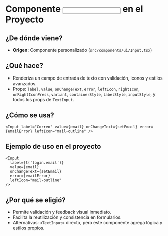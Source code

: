 # Componente <Input> en el Proyecto

## ¿De dónde viene?
- **Origen:** Componente personalizado (`src/components/ui/Input.tsx`)

## ¿Qué hace?
- Renderiza un campo de entrada de texto con validación, iconos y estilos avanzados.
- Props: `label`, `value`, `onChangeText`, `error`, `leftIcon`, `rightIcon`, `onRightIconPress`, `variant`, `containerStyle`, `labelStyle`, `inputStyle`, y todos los props de `TextInput`.

## ¿Cómo se usa?
```tsx
<Input label="Correo" value={email} onChangeText={setEmail} error={emailError} leftIcon="mail-outline" />
```

## Ejemplo de uso en el proyecto
```tsx
<Input
  label={t('login.email')}
  value={email}
  onChangeText={setEmail}
  error={emailError}
  leftIcon="mail-outline"
/>
```

## ¿Por qué se eligió?
- Permite validación y feedback visual inmediato.
- Facilita la reutilización y consistencia en formularios.
- Alternativas: `<TextInput>` directo, pero este componente agrega lógica y estilos propios. 